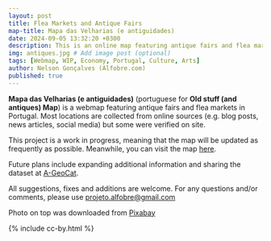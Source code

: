 ```yaml
---
layout: post
title: Flea Markets and Antique Fairs
map-title: Mapa das Velharias (e antiguidades)
date: 2024-09-05 13:32:20 +0300
description: This is an online map featuring antique fairs and flea markets in Portugal. # Add post description (optional)
img: antiques.jpg # Add image post (optional)
tags: [Webmap, WIP, Economy, Portugal, Culture, Arts]
author: Nelson Gonçalves (Alfobre.com) 
published: true
---
```


**Mapa das Velharias (e antiguidades)** (portuguese for **Old stuff (and antiques) Map**) is a webmap featuring antique fairs and flea markets in Portugal. Most locations are collected from online sources (e.g. blog posts, news articles, social media) but some were verified on site. 

This project is a work in progress, meaning that the map will be updated as frequently as possible. Meanwhile, you can visit the map [here](https://umap.openstreetmap.fr/en/map/mapa-das-velharias-e-antiguidades_1110497#7/39.893/-6.460).

Future plans include expanding additional information and sharing the dataset at [A-GeoCat](https://a-geocat.alfobre.com/).

All suggestions, fixes and additions are welcome. For any questions and/or comments, please use projeto.alfobre@gmail.com 

Photo on top was downloaded from [Pixabay](https://pixabay.com/)


{% include cc-by.html %}
